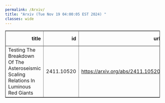 ```yaml
---
permalink: /Arxiv/
title: "Arxiv (Tue Nov 19 04:00:05 EST 2024) "
classes: wide
---
```

<table border="1" class="dataframe">
  <thead>
    <tr style="text-align: right;">
      <th>title</th>
      <th>id</th>
      <th>url</th>
      <th>authors</th>
      <th>Local Authors</th>
    </tr>
  </thead>
  <tbody>
    <tr>
      <td>Testing The Breakdown Of The Asteroseismic Scaling Relations In Luminous   Red Giants</td>
      <td>2411.10520</td>
      <td><a href="https://arxiv.org/abs/2411.10520" target="_blank">https://arxiv.org/abs/2411.10520</a></td>
      <td>Amanda L. Ash, Marc H. Pinsonneault, Mathieu Vrard, Joel Zinn</td>
      <td>Marc Pinsonneault</td>
    </tr>
  </tbody>
</table>
